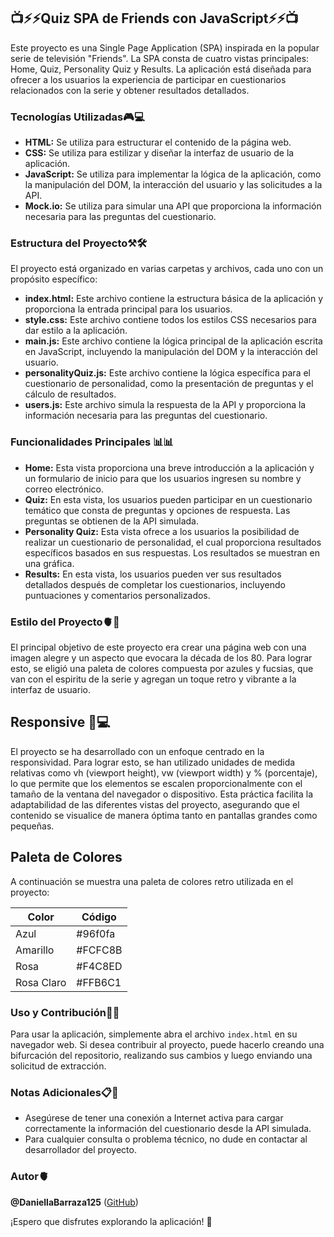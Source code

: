 ## 📺⚡️⚡️Quiz SPA de Friends con JavaScript⚡️⚡️📺


Este proyecto es una Single Page Application (SPA) inspirada en la popular serie de televisión "Friends". La SPA consta de cuatro vistas principales: Home, Quiz, Personality Quiz y Results. La aplicación está diseñada para ofrecer a los usuarios la experiencia de participar en cuestionarios relacionados con la serie y obtener resultados detallados.

### Tecnologías Utilizadas🎮💻

- **HTML:** Se utiliza para estructurar el contenido de la página web.
- **CSS:** Se utiliza para estilizar y diseñar la interfaz de usuario de la aplicación.
- **JavaScript:** Se utiliza para implementar la lógica de la aplicación, como la manipulación del DOM, la interacción del usuario y las solicitudes a la API.
- **Mock.io:** Se utiliza para simular una API que proporciona la información necesaria para las preguntas del cuestionario.

### Estructura del Proyecto⚒🛠

El proyecto está organizado en varias carpetas y archivos, cada uno con un propósito específico:

- **index.html:** Este archivo contiene la estructura básica de la aplicación y proporciona la entrada principal para los usuarios.
- **style.css:** Este archivo contiene todos los estilos CSS necesarios para dar estilo a la aplicación.
- **main.js:** Este archivo contiene la lógica principal de la aplicación escrita en JavaScript, incluyendo la manipulación del DOM y la interacción del usuario.
- **personalityQuiz.js:** Este archivo contiene la lógica específica para el cuestionario de personalidad, como la presentación de preguntas y el cálculo de resultados.
- **users.js:** Este archivo simula la respuesta de la API y proporciona la información necesaria para las preguntas del cuestionario.

### Funcionalidades Principales 📊📊

- **Home:** Esta vista proporciona una breve introducción a la aplicación y un formulario de inicio para que los usuarios ingresen su nombre y correo electrónico.
- **Quiz:** En esta vista, los usuarios pueden participar en un cuestionario temático que consta de preguntas y opciones de respuesta. Las preguntas se obtienen de la API simulada.
- **Personality Quiz:** Esta vista ofrece a los usuarios la posibilidad de realizar un cuestionario de personalidad, el cual proporciona resultados específicos basados en sus respuestas. Los resultados se muestran en una gráfica.
- **Results:** En esta vista, los usuarios pueden ver sus resultados detallados después de completar los cuestionarios, incluyendo puntuaciones y comentarios personalizados.

### Estilo del Proyecto🫀🌈

El principal objetivo de este proyecto era crear una página web con una imagen alegre y un aspecto que evocara la década de los 80. Para lograr esto, se eligió una paleta de colores compuesta por azules y fucsias, que van con el espiritu de la serie y agregan un toque retro y vibrante a la interfaz de usuario.
## Responsive 📱💻
El proyecto se ha desarrollado con un enfoque centrado en la responsividad. Para lograr esto, se han utilizado unidades de medida relativas como vh (viewport height), vw (viewport width) y % (porcentaje), lo que permite que los elementos se escalen proporcionalmente con el tamaño de la ventana del navegador o dispositivo. Esta práctica facilita la adaptabilidad de las diferentes vistas del proyecto, asegurando que el contenido se visualice de manera óptima tanto en pantallas grandes como pequeñas.

## Paleta de Colores 

A continuación se muestra una paleta de colores retro utilizada en el proyecto:

| Color         | Código    |
|---------------|-----------|
| Azul          | #96f0fa   |
| Amarillo      | #FCFC8B   |
| Rosa          | #F4C8ED   |
| Rosa Claro    | #FFB6C1   |

### Uso y Contribución📃🧮

Para usar la aplicación, simplemente abra el archivo `index.html` en su navegador web. Si desea contribuir al proyecto, puede hacerlo creando una bifurcación del repositorio, realizando sus cambios y luego enviando una solicitud de extracción.

### Notas Adicionales📋📎

- Asegúrese de tener una conexión a Internet activa para cargar correctamente la información del cuestionario desde la API simulada.
- Para cualquier consulta o problema técnico, no dude en contactar al desarrollador del proyecto.

### Autor🫀

**@DaniellaBarraza125** ([GitHub](https://github.com/DaniellaBarraza125))

¡Espero que disfrutes explorando la aplicación! 🎉

